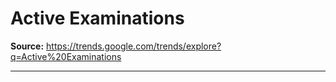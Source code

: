 # Active Examinations

**Source:** https://trends.google.com/trends/explore?q=Active%20Examinations

---


